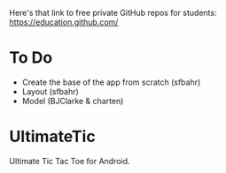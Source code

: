 Here's that link to free private GitHub repos for students: https://education.github.com/

To Do
=====
- Create the base of the app from scratch (sfbahr)
- Layout (sfbahr)
- Model (BJClarke & charten)

UltimateTic
===========

Ultimate Tic Tac Toe for Android.